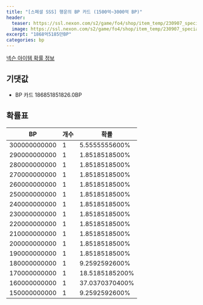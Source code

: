 ```yaml
---
title: "[스페셜 SSS] 행운의 BP 카드 (1500억~3000억 BP)"
header:
  teaser: https://ssl.nexon.com/s2/game/fo4/shop/item_temp/230907_special_b9244v59dhjj15/200333010_s.png
  image: https://ssl.nexon.com/s2/game/fo4/shop/item_temp/230907_special_b9244v59dhjj15/200333010_s.png
excerpt: "1868억5185만BP"
categories: bp
---
```

[넥슨 아이템 확률 정보](http://iteminfo.nexon.com/probability/fo4?sn=7452)

## 기댓값
  - BP 카드 186851851826.0BP

## 확률표

|BP|개수|확률|
|---|---|---|
|300000000000|1|5.5555555600%|
|290000000000|1|1.8518518500%|
|280000000000|1|1.8518518500%|
|270000000000|1|1.8518518500%|
|260000000000|1|1.8518518500%|
|250000000000|1|1.8518518500%|
|240000000000|1|1.8518518500%|
|230000000000|1|1.8518518500%|
|220000000000|1|1.8518518500%|
|210000000000|1|1.8518518500%|
|200000000000|1|1.8518518500%|
|190000000000|1|1.8518518500%|
|180000000000|1|9.2592592600%|
|170000000000|1|18.5185185200%|
|160000000000|1|37.0370370400%|
|150000000000|1|9.2592592600%|

